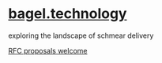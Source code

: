 # [bagel.technology](https://bagel.technology)

exploring the landscape of schmear delivery

[RFC proposals welcome](https://github.com/ungoldman/bagel.technology/issues/new)
